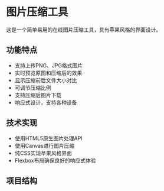 # 图片压缩工具

这是一个简单易用的在线图片压缩工具，具有苹果风格的界面设计。

## 功能特点

- 支持上传PNG、JPG格式图片
- 实时预览原图和压缩后的效果
- 显示压缩前后文件大小对比
- 可调节压缩比例
- 支持压缩后图片下载
- 响应式设计，支持各种设备

## 技术实现

- 使用HTML5原生图片处理API
- 使用Canvas进行图片压缩
- 纯CSS实现苹果风格界面
- Flexbox布局确保良好的响应式体验

## 项目结构 